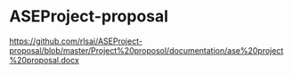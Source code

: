 # ASEProject-proposal
https://github.com/rlsai/ASEProject-proposal/blob/master/Project%20proposol/documentation/ase%20project%20proposal.docx
